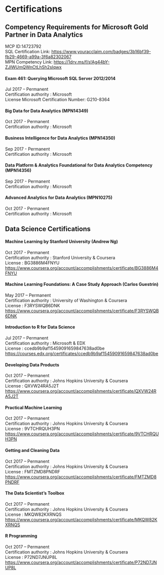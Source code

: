 # Certifications

## Competency Requirements for Microsoft Gold Partner in Data Analytics  
MCP ID:14723792  
SQL Certification Link: https://www.youracclaim.com/badges/3b16bf39-fb29-4669-a99a-3f6a82302067  
MPN Competency Link: https://1drv.ms/f/s!Ag44bY-ZJIWUmQWnCtLhSh2sIqwx

#### Exam 461: Querying Microsoft SQL Server 2012/2014
Jul 2017 – Permanent  
Certification authority : Microsoft    
License Microsoft Certification Number: G210-8364    

#### Big Data for Data Analytics (MPN14349)
Oct 2017 - Permanent  
Certification authority : Microsoft    

#### Business Intelligence for Data Analytics (MPN14350)
Sep 2017 - Permanent  
Certification authority : Microsoft    

#### Data Platform & Analytics Foundational for Data Analytics Competency (MPN14356)
Sep 2017 - Permanent  
Certification authority : Microsoft    

#### Advanced Analytics for Data Analytics (MPN10275)  
Oct 2017 - Permanent  
Certification authority : Microsoft      


## Data Science Certifications

#### Machine Learning by Stanford University (Andrew Ng)   
Oct 2017 - Permanent  
Certification authority : Stanford University & Coursera  
License : BG3886M4FNYU  
https://www.coursera.org/account/accomplishments/certificate/BG3886M4FNYU  

#### Machine Learning Foundations: A Case Study Approach (Carlos Guestrin)
May 2017 – Permanent     
Certification authority : University of Washington & Coursera    
License : F3RYSWQB6DNK  
https://www.coursera.org/account/accomplishments/certificate/F3RYSWQB6DNK

#### Introduction to R for Data Science
Jul 2017 – Permanent   
Certification authority : Microsoft & EDX    
License : ccedb9b9af15459091659847638ad0be  
https://courses.edx.org/certificates/ccedb9b9af15459091659847638ad0be

#### Developing Data Products
Oct 2017 – Permanent    
Certification authority : Johns Hopkins University & Coursera     
License : QXVW24RA5J2T          
https://www.coursera.org/account/accomplishments/certificate/QXVW24RA5J2T  

#### Practical Machine Learning
Oct 2017 – Permanent      
Certification authority : Johns Hopkins University & Coursera       
License : 9VTCHRQUH3PN           
https://www.coursera.org/account/accomplishments/certificate/9VTCHRQUH3PN

#### Getting and Cleaning Data
Oct 2017 – Permanent      
Certification authority : Johns Hopkins University & Coursera       
License : FMTZMD8PNDRF          
https://www.coursera.org/account/accomplishments/certificate/FMTZMD8PNDRF

#### The Data Scientist’s Toolbox  
Oct 2017 – Permanent        
Certification authority : Johns Hopkins University & Coursera           
License : MKQW82KXRNQS            
https://www.coursera.org/account/accomplishments/certificate/MKQW82KXRNQS

#### R Programming  
Oct 2017 – Permanent          
Certification authority : Johns Hopkins University & Coursera             
License : P72ND7JNUP8L             
https://www.coursera.org/account/accomplishments/certificate/P72ND7JNUP8L
